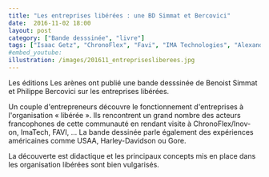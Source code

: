 ```yaml
---
title: "Les entreprises libérées : une BD Simmat et Bercovici"
date:  2016-11-02 18:00
layout: post
category: ["Bande desssinée", "livre"]
tags: ["Isaac Getz", "ChronoFlex", "Favi", "IMA Technologies", "Alexandre Gérard", "Gore", "Harley-Davidson", "Sea Smoke Cellars", "Richards Group", "Michelin", "Bertrand Ballarin", "Jean-Dominique Senard", "Jean-Michel Guillon", "Hewlett-Packard", "Sun Hydraulics", "Kiabi", "Nicolas Hennon", "Biose", "Euractiv", "Ministère de la Sécurité sociale belge", "Christophe Collignon", "Laurence Vanhée", "Poult", "SPF Mobilité et Transports", "Frank Van Massenhove", "USAA", "Sylvain Pierre", "Mecabor", "Carlo Verkaeren", "Mehdi Berrada", "Stanislas Desjonquières", "Biose", "Yann Trichard", "SYD Conseils", "Laurent Marbacher", "Michel Long", "Mecabor", "Cercle des leaders libérateurs", "Nicolas Arnaux", "Thibault Bardon", "Laurent Ledoux", "Auchan", "AirBus Saint-Lazaire", "Decathlon", "Euractiv"]
#embed_youtube:
illustration: /images/201611_entreprisesliberees.jpg
---
```

Les éditions Les arènes ont publié une bande desssinée de Benoist Simmat et Philippe Bercovici sur les entreprises libérées.

Un couple d'entrepreneurs découvre le fonctionnement d'entreprises à l'organisation « libérée ». Ils rencontrent un grand nombre des acteurs francophones de cette communauté en rendant visite à ChronoFlex/Inov-on, ImaTech, FAVI, ... La bande dessinée parle également des expériences américaines comme USAA, Harley-Davidson ou Gore.

La découverte est didactique et les principaux concepts mis en place dans les organisation libérées sont bien vulgarisés.
